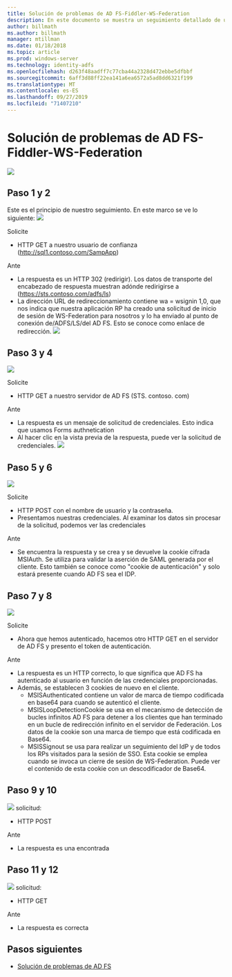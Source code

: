 ```yaml
---
title: Solución de problemas de AD FS-Fiddler-WS-Federation
description: En este documento se muestra un seguimiento detallado de un intercambio de WS-Federation con AD FS
author: billmath
ms.author: billmath
manager: mtillman
ms.date: 01/18/2018
ms.topic: article
ms.prod: windows-server
ms.technology: identity-adfs
ms.openlocfilehash: d263f48aadff7c77cba44a2328d472ebbe5dfbbf
ms.sourcegitcommit: 6aff3d88ff22ea141a6ea6572a5ad8dd6321f199
ms.translationtype: MT
ms.contentlocale: es-ES
ms.lasthandoff: 09/27/2019
ms.locfileid: "71407210"
---
```

# <a name="ad-fs-troubleshooting---fiddler---ws-federation"></a>Solución de problemas de AD FS-Fiddler-WS-Federation
![](media/ad-fs-tshoot-fiddler-ws-fed/fiddler9.png)

## <a name="step-1-and-2"></a>Paso 1 y 2
Este es el principio de nuestro seguimiento.  En este marco se ve lo siguiente: ![](media/ad-fs-tshoot-fiddler-ws-fed/fiddler1.png)

Solicite

- HTTP GET a nuestro usuario de confianza (http://sql1.contoso.com/SampApp)

Ante

- La respuesta es un HTTP 302 (redirigir).  Los datos de transporte del encabezado de respuesta muestran adónde redirigirse a (https://sts.contoso.com/adfs/ls)
- La dirección URL de redireccionamiento contiene wa = wsignin 1,0, que nos indica que nuestra aplicación RP ha creado una solicitud de inicio de sesión de WS-Federation para nosotros y lo ha enviado al punto de conexión de/ADFS/LS/del AD FS.  Esto se conoce como enlace de redirección.
![](media/ad-fs-tshoot-fiddler-ws-fed/fiddler2.png)

## <a name="step-3-and-4"></a>Paso 3 y 4

![](media/ad-fs-tshoot-fiddler-ws-fed/fiddler3.png)

Solicite

- HTTP GET a nuestro servidor de AD FS (STS. contoso. com)

Ante

- La respuesta es un mensaje de solicitud de credenciales.  Esto indica que usamos Forms authnetication
- Al hacer clic en la vista previa de la respuesta, puede ver la solicitud de credenciales.
![](media/ad-fs-tshoot-fiddler-ws-fed/fiddler6.png)

## <a name="step-5-and-6"></a>Paso 5 y 6

![](media/ad-fs-tshoot-fiddler-ws-fed/fiddler4.png)

Solicite

- HTTP POST con el nombre de usuario y la contraseña.  
- Presentamos nuestras credenciales.  Al examinar los datos sin procesar de la solicitud, podemos ver las credenciales

Ante

- Se encuentra la respuesta y se crea y se devuelve la cookie cifrada MSIAuth.  Se utiliza para validar la aserción de SAML generada por el cliente.  Esto también se conoce como "cookie de autenticación" y solo estará presente cuando AD FS sea el IDP.


## <a name="step-7-and-8"></a>Paso 7 y 8
![](media/ad-fs-tshoot-fiddler-ws-fed/fiddler5.png)

Solicite

- Ahora que hemos autenticado, hacemos otro HTTP GET en el servidor de AD FS y presento el token de autenticación.

Ante

- La respuesta es un HTTP correcto, lo que significa que AD FS ha autenticado al usuario en función de las credenciales proporcionadas.
- Además, se establecen 3 cookies de nuevo en el cliente.
    - MSISAuthenticated contiene un valor de marca de tiempo codificada en base64 para cuando se autenticó el cliente.
    - MSISLoopDetectionCookie se usa en el mecanismo de detección de bucles infinitos AD FS para detener a los clientes que han terminado en un bucle de redirección infinito en el servidor de Federación. Los datos de la cookie son una marca de tiempo que está codificada en Base64.
    - MSISSignout se usa para realizar un seguimiento del IdP y de todos los RPs visitados para la sesión de SSO. Esta cookie se emplea cuando se invoca un cierre de sesión de WS-Federation. Puede ver el contenido de esta cookie con un descodificador de Base64.
    
## <a name="step-9-and-10"></a>Paso 9 y 10
![](media/ad-fs-tshoot-fiddler-ws-fed/fiddler7.png) solicitud:

- HTTP POST

Ante

- La respuesta es una encontrada

## <a name="step-11-and-12"></a>Paso 11 y 12
![](media/ad-fs-tshoot-fiddler-ws-fed/fiddler8.png) solicitud:

- HTTP GET

Ante

- La respuesta es correcta

## <a name="next-steps"></a>Pasos siguientes

- [Solución de problemas de AD FS](ad-fs-tshoot-overview.md)